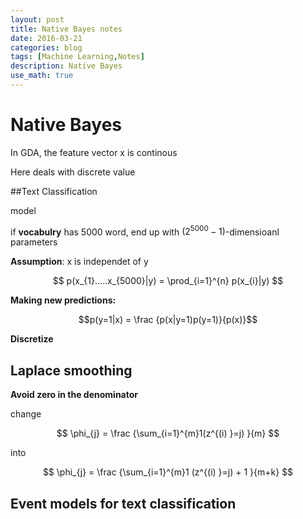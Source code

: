 ```yaml
---
layout: post
title: Native Bayes notes
date: 2016-03-21
categories: blog
tags: [Machine Learning,Notes]
description: Native Bayes
use_math: true
---
```





# Native Bayes #

In GDA, the feature vector x is continous

Here deals with discrete value

##Text Classification

model


if **vocabulry** has 5000 word, end up with $(2^{5000} - 1)$-dimensioanl parameters

**Assumption**: x is independet of y

$$ p(x_{1}.....x_{5000}|y) = \prod_{i=1}^{n} p(x_{i}|y) $$ 

**Making new predictions:**

$$p(y=1|x) = \frac {p(x|y=1)p(y=1)}{p(x)}$$

**Discretize**

## Laplace smoothing ##

**Avoid zero in the denominator**

change 

$$ \phi_{j} = \frac {\sum_{i=1}^{m}1(z^{(i) }=j) }{m}  $$

into 

$$ \phi_{j} = \frac {\sum_{i=1}^{m}1 (z^{(i) }=j) + 1 }{m+k}  $$

## Event models for text classification ##




